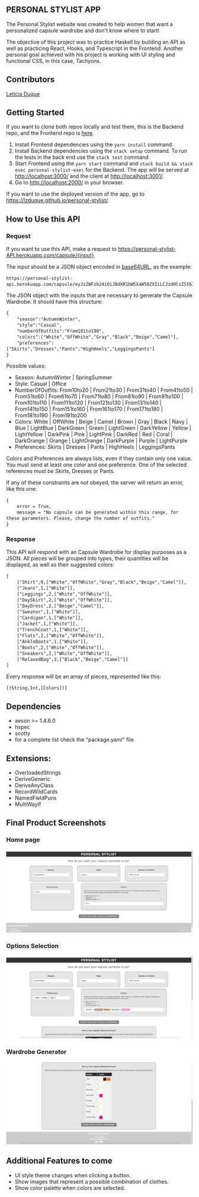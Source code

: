 ## PERSONAL STYLIST APP

The Personal Stylist website was created to help women that want a personalized capsule wardrobe and don't know where to start!

The objective of this project was to practice Haskell by building an API as well as practicing React, Hooks, and Typescript in the Frontend. Another personal goal achieved with his project is working with UI styling and functional CSS, in this case, Tachyons.

## Contributors

[Leticia Duque](https://github.com/Lzduque) 

## Getting Started

If you want to clone both repos locally and test them, this is the Backend repo, and the Frontend repo is [here](https://github.com/Lzduque/personal-stylist).

1. Install Frontend dependencies using the `yarn install` command.
2. Install Backend dependencies using the `stack setup` command. To run the tests in the back end use the `stack test` command.
3. Start Frontend using the `yarn start` command and `stack build && stack exec personal-stylist-exe\` for the Backend. The app will be served at <http://localhost:3000/> and the client at <http://localhost:3001/>.
4. Go to <http://localhost:2000/> in your browser.

If you want to use the deployed version of the app, go to <https://lzduque.github.io/personal-stylist/>. 


## How to Use this API

### Request

If you want to use this API, make a request to <https://personal-stylist-API.herokuapp.com/capsule/{input}>.

The input should be a JSON object encoded in [base64URL](https://simplycalc.com/base64url-encode.php), as the example:

```
https://personal-stylist-api.herokuapp.com/capsule/eyJzZWFzb24iOiJBdXR1bW5XaW50ZXIiLCJzdHlsZSI6IkNhc3VhbCIsIm51bWJlck9mT3V0Zml0cyI6IkZyb20xODF0bzE5MCIsImNvbG9ycyI6WyJXaGl0ZSIsIk9mZldoaXRlIiwiR3JheSIsIkJsYWNrIiwiQmVpZ2UiLCJDYW1lbCJdLCJwcmVmZXJlbmNlcyI6WyJTa2lydHMiLCJEcmVzc2VzIiwiUGFudHMiLCJIaWdoSGVlbHMiLCJMZWdnaW5nc1BhbnRzIl19
```

The JSON object with the inputs that are necessary to generate the Capsule Wardrobe. It should have this structure:

```
{
    "season":"AutumnWinter",
    "style":"Casual",
    "numberOfOutfits":"From181to190",
    "colors":["White","OffWhite","Gray","Black","Beige","Camel"],
    "preferences":["Skirts","Dresses","Pants","HighHeels","LeggingsPants"]
}
```

Possible values:

- Season: AutumnWinter | SpringSummer
- Style: Casual | Office
- NumberOfOutfits: From10to20 | From21to30 | From31to40 | From41to50 | From51to60 | From61to70 | From71to80 | From81to90 | From91to100 | From101to110 | From111to120 | From121to130 | From131to140 | From141to150 | From151to160 | From161to170 | From171to180 | From181to190 | From191to200
- Colors: White | OffWhite | Beige | Camel | Brown | Gray | Black | Navy | Blue | LightBlue | DarkGreen | Green | LightGreen | DarkYellow | Yellow | LightYellow | DarkPink | Pink | LightPink | DarkRed | Red | Coral | DarkOrange | Orange | LightOrange | DarkPurple | Purple | LightPurple
- Preferences: Skirts | Dresses | Pants | HighHeels | LeggingsPants

Colors and Preferences are always lists, even if they contain only one value.
You must send at least one color and one preference.
One of the selected references must be Skirts, Dresses or Pants.

If any of these constraints are not obeyed, the server will return an error, like this one:

```
{ 
    error = True, 
    message = "No capsule can be generated within this range, for these parameters. Please, change the number of outfits." 
}
```

### Response

This API will respond with an Capsule Wardrobe for display purposes as a JSON. All pieces will be grouped into types, their quantities will be displayed, as well as their suggested colors:

```
[
    ["Shirt",9,["White","OffWhite","Gray","Black","Beige","Camel"]],
    ["Jeans",1,["White"]],
    ["Leggings",2,["White","OffWhite"]],
    ["DaySkirt",2,["White","OffWhite"]],
    ["DayDress",2,["Beige","Camel"]],
    ["Sweater",1,["White"]],
    ["Cardigan",1,["White"]],
    ["Jacket",1,["White"]],
    ["TrenchCoat",1,["White"]],
    ["Flats",2,["White","OffWhite"]],
    ["AnkleBoots",1,["White"]],
    ["Boots",2,["White","OffWhite"]],
    ["Sneakers",2,["White","OffWhite"]],
    ["RelaxedBag",3,["Black","Beige","Camel"]]
]
```

Every response will be an array of pieces, represented like this:

```
[(String,Int,[Colors])]
```

## Dependencies

- aeson >= 1.4.6.0
- hspec
- scotty
- for a complete list check the "package.yaml" file.

## Extensions:

- OverloadedStrings
- DeriveGeneric
- DeriveAnyClass
- RecordWildCards
- NamedFieldPuns
- MultiWayIf

## Final Product Screenshots

### Home page
!["Home page"](https://github.com/Lzduque/personal-stylist/blob/master/public/APP_HOME_PAGE.png?raw=true)

### Options Selection
!["Recipe Book Page"](https://github.com/Lzduque/personal-stylist/blob/master/public/APP_SELECTION.png?raw=true)

### Wardrobe Generator
!["Wardrobe Generator"](https://github.com/Lzduque/personal-stylist/blob/master/public/APP_WARDROBE.png?raw=true)


## Additional Features to come

- UI style theme changes when clicking a button.
- Show images that represent a possible combination of clothes.
- Show color palette when colors are selected.

